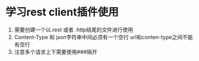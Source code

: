 # 学习rest client插件使用

1. 需要创建一个以.rest 或者 .http结尾的文件进行使用
2. Content-Type 和 json字符串中间必须有一个空行 url和conten-type之间不能有空行
3. 注意多个请求上下需要使用###隔开
